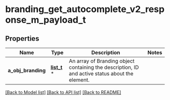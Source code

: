 # branding_get_autocomplete_v2_response_m_payload_t

## Properties
Name | Type | Description | Notes
------------ | ------------- | ------------- | -------------
**a_obj_branding** | [**list_t**](branding_autocomplete_element_response.md) \* | An array of Branding object containing the description, ID and active status about the element. | 

[[Back to Model list]](../README.md#documentation-for-models) [[Back to API list]](../README.md#documentation-for-api-endpoints) [[Back to README]](../README.md)


